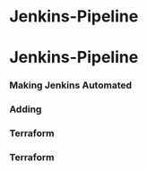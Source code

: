 # Jenkins-Pipeline
# Jenkins-Pipeline

### Making Jenkins Automated

### Adding


### Terraform
### Terraform
####
####
####
